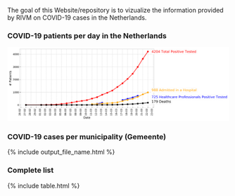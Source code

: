 The goal of this Website/repository is to vizualize the information provided by RIVM on COVID-19 cases in the Netherlands.

### COVID-19 patients per day in the Netherlands
![image](figs/overall_cummulative_stats.png)

### COVID-19 cases per municipality (Gemeente)
{% include output_file_name.html %}

### Complete list 
{% include table.html %}